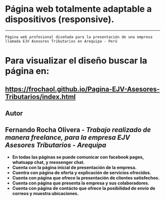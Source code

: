 # Página web totalmente adaptable a dispositivos (responsive).
---

```
Página web profesional diseñada para la presentación de una empresa llamada EJV Asesores Tributarios en Arequipa - Perú
```

# Para visualizar el diseño buscar la página en: 
  ## https://frochaol.github.io/Pagina-EJV-Asesores-Tributarios/index.html

## Autor

**Fernando Rocha Olivera** - *Trabajo realizado de manera freelance, para la empresa EJV Asesores Tributarios - Arequipa* 
---

* **En todas las páginas se puede comunicar con facebook pages, whatsapp chat, y messenger chat.**
* **Cuenta con la página inicial de presentación de la empresa.**
* **Cuentra con página de oferta y explicación de servicios ofrecidos.**
* **Cuenta con página que ofrece la presentación de clientes satisfechos.**
* **Cuenta con página que presenta la empresa y sus colaboradores.**
* **Cuenta con página de contácto que ofrece la posibilidad de envío de correos y muestra ubicaciones.**


